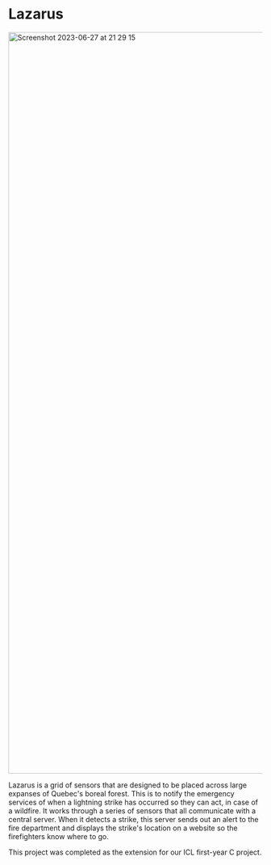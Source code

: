 # Lazarus

<img width="1469" alt="Screenshot 2023-06-27 at 21 29 15" src="https://github.com/TomSmail/Lazarus/assets/67635582/810e3b11-ab37-4446-a492-1c53928f8bec">

Lazarus is a grid of sensors that are designed to be placed across large expanses of Quebec's boreal forest. This is to notify the emergency services of when a lightning strike has occurred so they can act, in case of a wildfire. It works through a series of sensors that all communicate with a central server. When it detects a strike, this server sends out an alert to the fire department and displays the strike's location on a website so the firefighters know where to go.

This project was completed as the extension for our ICL first-year C project. 
